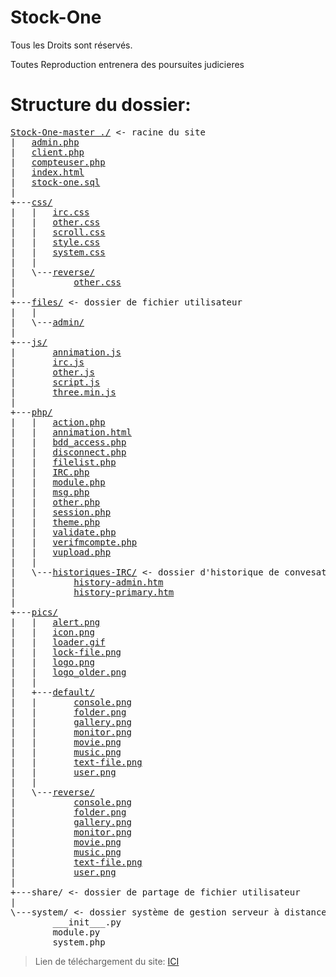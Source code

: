 # Stock-One

Tous les Droits sont réservés.

Toutes Reproduction entrenera des poursuites judicieres

# Structure du dossier:

<pre>
<a href="../../">Stock-One-master ./</a> <- racine du site
|   <a href="../../blob/master/admin.php">admin.php</a>
|   <a href="../../blob/master/client.php">client.php</a>
|   <a href="../../blob/master/compteuser.php">compteuser.php</a>
|   <a href="../../blob/master/index.html">index.html</a>
|   <a href="../../blob/master/stock-one.sql">stock-one.sql</a>
|   
+---<a href="../../tree/master/css/">css/</a>
|   |   <a href="../../blob/master/css/irc.css">irc.css</a>
|   |   <a href="../../blob/master/css/other.css">other.css</a>
|   |   <a href="../../blob/master/css/scroll.css">scroll.css</a>
|   |   <a href="../../blob/master/css/style.css">style.css</a>
|   |   <a href="../../blob/master/css/system.css">system.css</a>
|   |   
|   \---<a href="../../tree/master/css/reverse/">reverse/</a>
|           <a href="../../blob/master/css/reverse/other.css">other.css</a>
|           
+---<a href="../../tree/master/files/">files/</a> <- dossier de fichier utilisateur
|   |
|   \---<a href="../../tree/master/css/files/admin/">admin/</a>
|          
+---<a href="../../tree/master/js/">js/</a>
|       <a href="../../blob/master/js/annimation.js">annimation.js</a>
|       <a href="../../blob/master/js/irc.js">irc.js</a>
|       <a href="../../blob/master/js/other.js">other.js</a>
|       <a href="../../blob/master/js/script.js">script.js</a>
|       <a href="../../blob/master/js/three.min.js">three.min.js</a>
|       
+---<a href="../../tree/master/php/">php/</a>
|   |   <a href="../../blob/master/php/action.php">action.php</a>
|   |   <a href="../../blob/master/php/annimation.html">annimation.html</a>
|   |   <a href="../../blob/master/php/bdd_access.php">bdd_access.php</a>
|   |   <a href="../../blob/master/php/disconnect.php">disconnect.php</a>
|   |   <a href="../../blob/master/php/filelist.php">filelist.php</a>
|   |   <a href="../../blob/master/php/IRC.php">IRC.php</a>
|   |   <a href="../../blob/master/php/module.php">module.php</a>
|   |   <a href="../../blob/master/php/msg.php">msg.php</a>
|   |   <a href="../../blob/master/php/other.php">other.php</a>
|   |   <a href="../../blob/master/php/session.php">session.php</a>
|   |   <a href="../../blob/master/php/theme.php">theme.php</a>
|   |   <a href="../../blob/master/php/validate.php">validate.php</a>
|   |   <a href="../../blob/master/php/verifmcompte.php">verifmcompte.php</a>
|   |   <a href="../../blob/master/php/vupload.php">vupload.php</a>
|   |
|   \---<a href="../../tree/master/php/historiques-IRC/">historiques-IRC/</a> <- dossier d'historique de convesation du Tchat-IRC
|           <a href="../../blob/master/php/historiques-IRC/history-admin.htm">history-admin.htm</a>
|           <a href="../../blob/master/php/historiques-IRC/history-primary.htm">history-primary.htm</a>
|           
+---<a href="../../tree/master/pics/">pics/</a>
|   |   <a href="../../blob/master/pics/alert.png">alert.png</a>
|   |   <a href="../../blob/master/pics/icon.png">icon.png</a>
|   |   <a href="../../blob/master/pics/loader.gif">loader.gif</a>
|   |   <a href="../../blob/master/pics/lock-file.png">lock-file.png</a>
|   |   <a href="../../blob/master/pics/logo.png">logo.png</a>
|   |   <a href="../../blob/master/pics/logo_older.png">logo_older.png</a>
|   |   
|   +---<a href="../../tree/master/pics/default/">default/</a>
|   |       <a href="../../blob/master/pics/default/console.png">console.png</a>
|   |       <a href="../../blob/master/pics/default/folder.png">folder.png</a>
|   |       <a href="../../blob/master/pics/default/gallery.png">gallery.png</a>
|   |       <a href="../../blob/master/pics/default/monitor.png">monitor.png</a>
|   |       <a href="../../blob/master/pics/default/movie.png">movie.png</a>
|   |       <a href="../../blob/master/pics/default/music.png">music.png</a>
|   |       <a href="../../blob/master/pics/default/text-file.png">text-file.png</a>
|   |       <a href="../../blob/master/pics/default/user.png">user.png</a>
|   |       
|   \---<a href="../../tree/master/pics/reverse/">reverse/</a>
|           <a href="../../blob/master/pics/reverse/console.png">console.png</a>
|           <a href="../../blob/master/pics/reverse/folder.png">folder.png</a>
|           <a href="../../blob/master/pics/reverse/gallery.png">gallery.png</a>
|           <a href="../../blob/master/pics/reverse/monitor.png">monitor.png</a>
|           <a href="../../blob/master/pics/reverse/movie.png">movie.png</a>
|           <a href="../../blob/master/pics/reverse/music.png">music.png</a>
|           <a href="../../blob/master/pics/reverse/text-file.png">text-file.png</a>
|           <a href="../../blob/master/pics/reverse/user.png">user.png</a>
|           
+---<!--<a href="../../tree/master/share/">-->share/<!--</a>--> <- dossier de partage de fichier utilisateur
|
\---<!--<a href="../../tree/master/system/">-->system/<!--</a>--> <- dossier système de gestion serveur à distance
        <!--<a href="../../blob/master/system/___init___.py">-->___init___.py<!--</a>-->
        <!--<a href="../../blob/master/system/module.py">-->module.py<!--</a>-->
        <!--<a href="../../blob/master/system/system.php">-->system.php<!--</a>-->
</pre>

> Lien de téléchargement du site: <a href="https://mega.nz/#!2wFT2bqR!3Gr8OsEd0GyeHHV4STZZAveKm_tcZqmd6OclKmKz84g" target="_blank">ICI</a>
